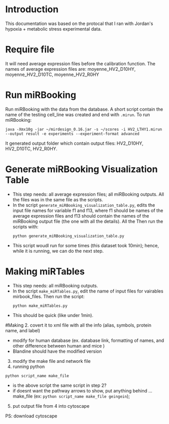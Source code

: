 # Introduction
This documentation was based on the protocal that I ran with Jordan's hypoxia + metabolic stress experimental data. 

# Require file 
It will need average expression files before the calibration function.
The names of average expression files are: moyenne_HV2_D10HY, moyenne_HV2_D10TC, moyenne_HV2_R0HY

# Run miRBooking
Run miRBooking with the data from the database.
A short script contain the name of the testing cell_line was created and end with ```.mirun```. To run miRBooking: 
```
java -Xmx10g -jar ~/mirdesign_0.16.jar -s ~/scores -i HV2_LTHY1.mirun --output result -e experiments --experiment-format advanced
```
It generated output folder which contain output files: HV2_D10HY, HV2_D10TC, HV2_R0HY.  


# Generate miRBooking Visualization Table
- This step needs: all average expression files; all miRBooking outputs. All the files was in the same file as the scripts.  
- In the script `generate_miRBooking_visualization_table.py`, edits the input file names for variable f1 and f13, where f1 should be names of the average expression files and f13 should contain the names of the miRBooking output file (the one with all the details). All the  Then run the scripts with:
  ```
  python generate_miRBooking_visualization_table.py
  ```
-  This script woudl run for some times (this dataset took 10min); hence, while it is running, we can do the next step.

# Making miRTables
- This step needs: all miRBooking outputs.
- In the script `make_miRTables.py`, edit the name of input files for vairables mirbook_files. Then run the script: 
  ```
  python make_miRTables.py
  ```
- This should be quick (like under 1min).

#Making 
2. covert it to xml file with all the info (alias, symbols, protein name, and label)
-  modify for human database (ex. database link, formatting of names, and other difference between human and mice )
- Blandine should have the modified version
3. modify the make file and network file
4. running python
```
python script_name make_file
```
- is the above script the same script in step 2?
- if doesnt want the pathway arrows to show, put anything behind ... make_file (ex: ```python script_name make_file geingein```);
5. put output file from 4 into cytoscape 




PS: download cytoscape
